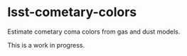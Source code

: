# lsst-cometary-colors
Estimate cometary coma colors from gas and dust models.

This is a work in progress.